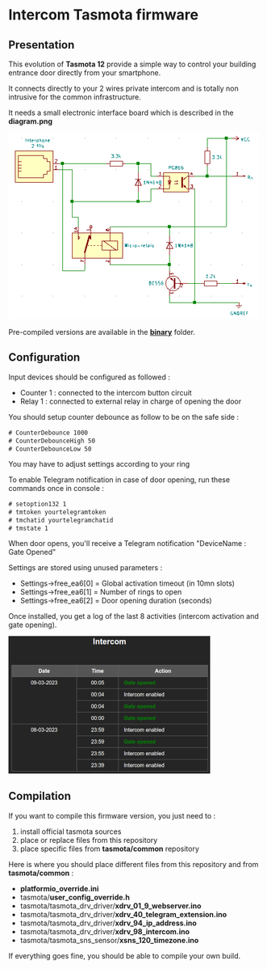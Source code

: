 Intercom Tasmota firmware
=============

Presentation
------------

This evolution of **Tasmota 12** provide a simple way to control your building entrance door directly from your smartphone.

It connects directly to your 2 wires private intercom and is totally non intrusive for the common infrastructure.

It needs a small electronic interface board which is described in the **diagram.png**

![Intercom adapter](diagram.png)

Pre-compiled versions are available in the [**binary**](https://github.com/NicolasBernaerts/tasmota/tree/master/intercom/binary) folder.

Configuration
-------------

Input devices should be configured as followed :
  - Counter 1 : connected to the intercom button circuit
  - Relay  1  : connected to external relay in charge of opening the door

You should setup counter debounce as follow to be on the safe side :

    # CounterDebounce 1000
    # CounterDebounceHigh 50
    # CounterDebounceLow 50

You may have to adjust settings according to your ring

To enable Telegram notification in case of door opening, run these commands once in console :

    # setoption132 1
    # tmtoken yourtelegramtoken
    # tmchatid yourtelegramchatid
    # tmstate 1

When door opens, you'll receive a Telegram notification "DeviceName : Gate Opened"

Settings are stored using unused parameters :
  - Settings->free_ea6[0] = Global activation timeout (in 10mn slots)
  - Settings->free_ea6[1] = Number of rings to open
  - Settings->free_ea6[2] = Door opening duration (seconds)

Once installed, you get a log of the last 8 activities (intercom activation and gate opening).

![Intercom activity](intercom-activity.png)

Compilation
-----------

If you want to compile this firmware version, you just need to :
1. install official tasmota sources
2. place or replace files from this repository
3. place specific files from **tasmota/common** repository

Here is where you should place different files from this repository and from **tasmota/common** :
* **platformio_override.ini**
* tasmota/**user_config_override.h**
* tasmota/tasmota_drv_driver/**xdrv_01_9_webserver.ino**
* tasmota/tasmota_drv_driver/**xdrv_40_telegram_extension.ino**
* tasmota/tasmota_drv_driver/**xdrv_94_ip_address.ino**
* tasmota/tasmota_drv_driver/**xdrv_98_intercom.ino**
* tasmota/tasmota_sns_sensor/**xsns_120_timezone.ino**

If everything goes fine, you should be able to compile your own build.

